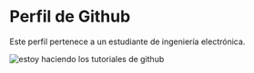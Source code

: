 # Perfil de Github
Este perfil pertenece a un estudiante de ingeniería electrónica.

<picture>
  <source media="(prefers-color-scheme: dark)" srcset="1660132089594610.jpg">
  <source media="(prefers-color-scheme: light)" srcset="1554000167250-1.jpg">
  <img alt="estoy haciendo los tutoriales de github" src="https://user-images.githubusercontent.com/25423296/163456779-a8556205-d0a5-45e2-ac17-42d089e3c3f8.png">
</picture>


<!--
**alpachonr/alpachonr** is a ✨ _special_ ✨ repository because its `README.md` (this file) appears on your GitHub profile.

Here are some ideas to get you started:

- 🔭 I’m currently working on ...
- 🌱 I’m currently learning ...
- 👯 I’m looking to collaborate on ...
- 🤔 I’m looking for help with ...
- 💬 Ask me about ...
- 📫 How to reach me: ...
- 😄 Pronouns: ...
- ⚡ Fun fact: ...
-->
